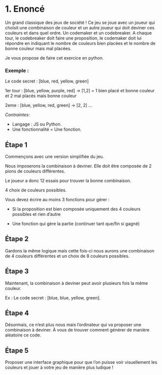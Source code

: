 # 1. Enoncé

Un grand classique des jeux de société ! Ce jeu se joue avec un joueur qui choisit une combinaison de couleur et un autre joueur qui doit deviner ces couleurs et dans quel ordre. Un codemaker et un codebreaker. A chaque tour, le codebreaker doit faire une proposition, le codemaker doit lui répondre en indiquant le nombre de couleurs bien placées et le nombre de bonne couleur mais mal placées.

Je vous propose de faire cet exercice en python.

### **Exemple :**

Le code secret : [blue, red, yellow, green]

1er tour : [blue, yellow, purple, red] -> [1,2] = 1 bien placé et bonne couleur et 2 mal placés mais bonne couleur

2eme : [blue, yellow, red, green] -> [2, 2] …

_Contraintes:_

- Langage : JS ou Python.
- Une fonctionnalité = Une fonction.

## Étape 1

Commençons avec une version simplifiée du jeu.

Nous imposerons la combinaison à deviner. Elle doit être composée de 2 pions de couleurs différentes.

Le joueur a donc 12 essais pour trouver la bonne combinaison.

4 choix de couleurs possibles.

Vous devez écrire au moins 3 fonctions pour gérer :

- Si la proposition est bien composée uniquement des 4 couleurs possibles et rien d’autre
<!-- - Une fonction qui retourne true ou false si la bonne combinaison est trouvée ou non -->
- Une fonction qui gère la partie (continuer tant que/fin si gagné)

## Étape 2

Gardons la même logique mais cette fois-ci nous aurons une combinaison de 4 couleurs différentes et un choix de 8 couleurs possibles.

## Étape 3

Maintenant, la combinaison à deviner peut avoir plusieurs fois la même couleur.

Ex : Le code secret : [blue, blue, yellow, green].

## Étape **4**

Désormais, ce n’est plus nous mais l’ordinateur qui va proposer une combinaison à deviner. À vous de trouver comment générer de manière aléatoire ce code.

## Étape 5

Proposer une interface graphique pour que l’on puisse voir visuellement les couleurs et jouer à votre jeu de manière plus ludique !
